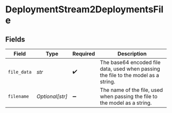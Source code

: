 # DeploymentStream2DeploymentsFile


## Fields

| Field                                                                              | Type                                                                               | Required                                                                           | Description                                                                        |
| ---------------------------------------------------------------------------------- | ---------------------------------------------------------------------------------- | ---------------------------------------------------------------------------------- | ---------------------------------------------------------------------------------- |
| `file_data`                                                                        | *str*                                                                              | :heavy_check_mark:                                                                 | The base64 encoded file data, used when passing the file to the model as a string. |
| `filename`                                                                         | *Optional[str]*                                                                    | :heavy_minus_sign:                                                                 | The name of the file, used when passing the file to the model as a string.         |